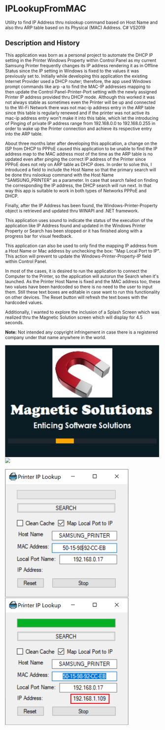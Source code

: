 # IPLookupFromMAC
Utility to find IP Address thru nslookup command based on Host Name and also thru ARP table based on its Physical (MAC) Address. C# VS2019
<H2>Description and History</H2>

This application was born as a personal project to automate the DHCP IP setting in the Printer Windows Property within Control Panel as my current Samsung Printer frequently changes its IP address rendering it as in Offline Status since the IP setting in Windows is fixed to the values it was previously set to.
Initially while developing this application the existing Internet Provider used a DHCP router; therefore, the app used Windows prompt commands like arp -a to find the MAC-IP addresses mapping to then update the Control Panel-Printer-Port setting with the newly assigned Printer IP address provided thru DHCP mode.
Although this worked it was not always stable as sometimes even the Printer will be up and connected to the Wi-Fi Network there was not mac-ip address entry in the ARP table since this table is regularly renewed and if the printer was not active its mac-ip address entry won't make it into this table, which let the introducing of Pinging of private IP address range from 192.168.0.0 to 192.168.0.255 in order to wake up the Printer connection and achieve its respective entry into the ARP table.

About three months later after developing this application, a change on the ISP from DHCP to PPPoE caused this application to be unable to find the IP address map to the MAC address most of the time as the ARP table is no updated even after pinging the correct IP address of the Printer since PPPoE does not rely on ARP table as DHCP does.
In order to solve this, I introduced a field to include the Host Name so that the primary search will be done thru nslookup command with the Host Name "SAMSUNG_PRINTER" as a parameter. In case that search failed on finding the corresponding the IP address, the DHCP search will run next.
In that way this app is suitable to work in both types of Networks PPPoE and DHCP.

Finally, after the IP Address has been found, the Windows-Printer-Property object is retrieved and updated thru WINAPI and .NET framework.

This application uses sound to indicate the status of the execution of the application like IP Address found and updated in the Windows Printer Property or Search has been stopped or it has finished along with a progress bar for visual feedback.

This application can also be used to only find the mapping IP address from a Host Name or Mac address by unchecking the box: "Map Local Port to IP".
This action will prevent to update the Windows-Printer-Property-IP field within Control Panel.

In most of the cases, it is desired to run the application to connect the Computer to the Printer, so the application will autorun the Search when it's launched.
As the Printer Host Name is fixed and the MAC address too, these two values have been hardcoded so there is no need to the user to input them.
Still these text boxes are editable in case want to run this functionality on other devices.
The Reset button will refresh the text boxes with the hardcoded values.

Additionally, I wanted to explore the inclusion of a Splash Screen which was realized thru the Magnetic Solution screen which will display for 4.5 seconds.
<div float="left"><strong>Note:</strong> Not intended any copyright infringement in case there is a registered company under that name anywhere in the world.</div>


<br>
<div float="left" padding="20px">
<img src="images/MagneticSolutions.png" width="500">
<img float="right" src="3925426-print-printer-printing-icon_111556.ico" heigh="50">
</div>
<br>
<div float="left">
<img src="images/Printer2.png"  width="400">
<img src="images/Printer1.png"  width="400">
</div>
